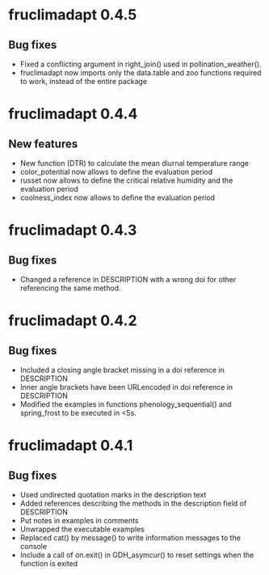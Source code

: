 # fruclimadapt 0.4.5
## Bug fixes 
* Fixed a conflicting argument in right_join() used in pollination_weather().
* fruclimadapt now imports only the data.table and zoo functions required to work, instead of the entire package

# fruclimadapt 0.4.4
## New features
* New function (DTR) to calculate the mean diurnal temperature range
* color_potential now allows to define the evaluation period
* russet now allows to define the critical relative humidity and the evaluation period
* coolness_index now allows to define the evaluation period

# fruclimadapt 0.4.3
## Bug fixes 
* Changed a reference in DESCRIPTION with a wrong doi for other referencing the same method.

# fruclimadapt 0.4.2
## Bug fixes 
* Included a closing angle bracket missing in a doi reference in DESCRIPTION
* Inner angle brackets have been URLencoded in doi reference in DESCRIPTION
* Modified the examples in functions phenology_sequential() and spring_frost to be  executed in <5s.

# fruclimadapt 0.4.1
## Bug fixes 
* Used undirected quotation marks in the description text
* Added references describing the methods in the description field of DESCRIPTION
* Put notes in examples in comments
* Unwrapped the executable examples 
* Replaced cat() by message() to write information messages to the console
* Include a call of on.exit() in GDH_asymcur() to reset settings when the function is exited
